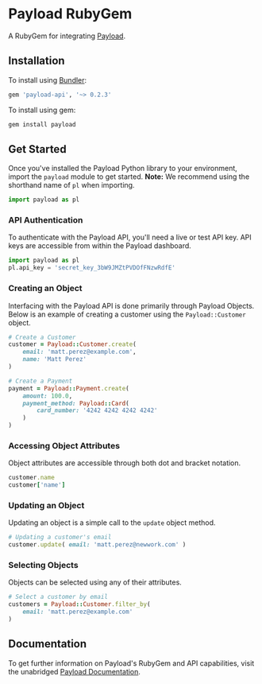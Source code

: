 # Payload RubyGem

A RubyGem for integrating [Payload](https://payload.co).

## Installation

To install using [Bundler](https://bundler.io):

```ruby
gem 'payload-api', '~> 0.2.3'
```

To install using gem:

```bash
gem install payload
```

## Get Started

Once you've installed the Payload Python library to your environment,
import the `payload` module to get started. **Note:** We recommend
using the shorthand name of `pl` when importing.

```python
import payload as pl
```

### API Authentication

To authenticate with the Payload API, you'll need a live or test API key. API
keys are accessible from within the Payload dashboard.

```python
import payload as pl
pl.api_key = 'secret_key_3bW9JMZtPVDOfFNzwRdfE'
```

### Creating an Object

Interfacing with the Payload API is done primarily through Payload Objects. Below is an example of
creating a customer using the `Payload::Customer` object.


```ruby
# Create a Customer
customer = Payload::Customer.create(
	email: 'matt.perez@example.com',
	name: 'Matt Perez'
)
```


```ruby
# Create a Payment
payment = Payload::Payment.create(
    amount: 100.0,
    payment_method: Payload::Card(
        card_number: '4242 4242 4242 4242'
    )
)
```

### Accessing Object Attributes

Object attributes are accessible through both dot and bracket notation.

```ruby
customer.name
customer['name']
```

### Updating an Object

Updating an object is a simple call to the `update` object method.

```ruby
# Updating a customer's email
customer.update( email: 'matt.perez@newwork.com' )
```

### Selecting Objects

Objects can be selected using any of their attributes.

```ruby
# Select a customer by email
customers = Payload::Customer.filter_by(
    email: 'matt.perez@example.com'
)
```

## Documentation

To get further information on Payload's RubyGem and API capabilities,
visit the unabridged [Payload Documentation](https://docs.payload.co/?ruby).
